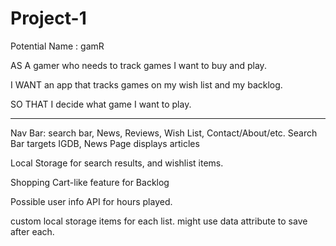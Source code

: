 # Project-1

Potential Name : gamR

AS A gamer who needs to track games I want to buy and play.

I WANT an app that tracks games on my wish list and my backlog.

SO THAT I decide what game I want to play.


---------------------------------

Nav Bar: search bar, News, Reviews, Wish List, Contact/About/etc.
Search Bar targets IGDB, 
News Page displays articles

Local Storage for search results, and wishlist items.

Shopping Cart-like feature for Backlog 

Possible user info API for hours played.

custom local storage items for each list. might use data attribute to save after each.